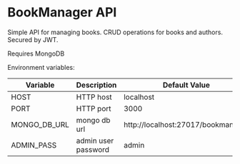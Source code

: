 # BookManager API

 Simple API for managing books. CRUD operations for books and authors. Secured by JWT.
 
 Requires MongoDB
 
 
 
Environment variables:

| Variable      |Description  |Default Value
| ------------- |-------------|-------------|
| HOST          | HTTP host   | localhost   |
| PORT          | HTTP port   | 3000        |
| MONGO_DB_URL  | mongo db url| http://localhost:27017/bookmanager|
| ADMIN_PASS    | admin user password | admin|
